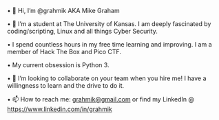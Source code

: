 • 👋 Hi, I’m @grahmik AKA Mike Graham

• 👀 I’m a student at The University of Kansas. I am deeply fascinated by coding/scripting, Linux and all things Cyber Security.

• I spend countless hours in my free time learning and improving. I am a member of Hack The Box and Pico CTF.

• My current obsession is Python 3. 

• 💞️ I’m looking to collaborate on your team when you hire me! I have a willingness to learn and the drive to do it.

• 📫 How to reach me: grahmik@gmail.com or find my LinkedIn @ https://www.linkedin.com/in/grahmik



